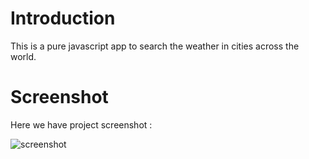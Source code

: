 # Introduction

This is a pure javascript app to search the weather in cities across the world.

# Screenshot

Here we have project screenshot :

![screenshot](screenshot.jpg)
